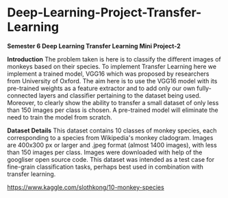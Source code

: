 # Deep-Learning-Project-Transfer-Learning
**Semester 6 Deep Learning Transfer Learning Mini Project-2**

**Introduction**
The problem taken is here is to classify the different images of monkeys
based on their species. To implement Transfer Learning here we
implement a trained model, VGG16 which was proposed by researchers
from University of Oxford. The aim here is to use the VGG16 model with
its pre-trained weights as a feature extractor and to add only our own
fully- connected layers and classifier pertaining to the dataset being
used. Moreover, to clearly show the ability to transfer a small dataset of
only less than 150 images per class is chosen. A pre-trained model will
eliminate the need to train the model from scratch.


**Dataset Details**
This dataset contains 10 classes of monkey species, each corresponding
to a species from Wikipedia's monkey cladogram. Images are 400x300
px or larger and .jpeg format (almost 1400 images), with less than 150
images per class. Images were downloaded with help of the googliser
open source code. This dataset was intended as a test case for
fine-grain classification tasks, perhaps best used in combination with
transfer learning.

https://www.kaggle.com/slothkong/10-monkey-species
